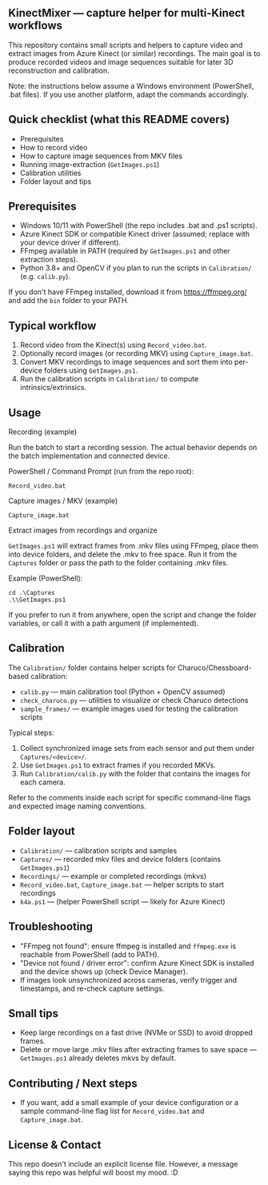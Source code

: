 
## KinectMixer — capture helper for multi-Kinect workflows

This repository contains small scripts and helpers to capture video and extract images from Azure Kinect (or similar) recordings. The main goal is to produce recorded videos and image sequences suitable for later 3D reconstruction and calibration.

Note: the instructions below assume a Windows environment (PowerShell, .bat files). If you use another platform, adapt the commands accordingly.

## Quick checklist (what this README covers)
- Prerequisites
- How to record video
- How to capture image sequences from MKV files
- Running image-extraction (`GetImages.ps1`)
- Calibration utilities
- Folder layout and tips

## Prerequisites
- Windows 10/11 with PowerShell (the repo includes .bat and .ps1 scripts). 
- Azure Kinect SDK or compatible Kinect driver (assumed; replace with your device driver if different).
- FFmpeg available in PATH (required by `GetImages.ps1` and other extraction steps).
- Python 3.8+ and OpenCV if you plan to run the scripts in `Calibration/` (e.g. `calib.py`).

If you don't have FFmpeg installed, download it from https://ffmpeg.org/ and add the `bin` folder to your PATH.

## Typical workflow

1. Record video from the Kinect(s) using `Record_video.bat`.
2. Optionally record images (or recording MKV) using `Capture_image.bat`.
3. Convert MKV recordings to image sequences and sort them into per-device folders using `GetImages.ps1`.
4. Run the calibration scripts in `Calibration/` to compute intrinsics/extrinsics.

## Usage

Recording (example)

Run the batch to start a recording session. The actual behavior depends on the batch implementation and connected device.

PowerShell / Command Prompt (run from the repo root):

```
Record_video.bat
```

Capture images / MKV (example)

```
Capture_image.bat
```

Extract images from recordings and organize

`GetImages.ps1` will extract frames from .mkv files using FFmpeg, place them into device folders, and delete the .mkv to free space. Run it from the `Captures` folder or pass the path to the folder containing .mkv files.

Example (PowerShell):

```
cd .\Captures
.\\GetImages.ps1
```

If you prefer to run it from anywhere, open the script and change the folder variables, or call it with a path argument (if implemented).

## Calibration

The `Calibration/` folder contains helper scripts for Charuco/Chessboard-based calibration:
- `calib.py` — main calibration tool (Python + OpenCV assumed)
- `check_charuco.py` — utilities to visualize or check Charuco detections
- `sample_frames/` — example images used for testing the calibration scripts

Typical steps:
1. Collect synchronized image sets from each sensor and put them under `Captures/<device>/`.
2. Use `GetImages.ps1` to extract frames if you recorded MKVs.
3. Run `Calibration/calib.py` with the folder that contains the images for each camera.

Refer to the comments inside each script for specific command-line flags and expected image naming conventions.

## Folder layout

- `Calibration/` — calibration scripts and samples
- `Captures/` — recorded mkv files and device folders (contains `GetImages.ps1`)
- `Recordings/` — example or completed recordings (mkvs)
- `Record_video.bat`, `Capture_image.bat` — helper scripts to start recordings
- `k4a.ps1` — (helper PowerShell script — likely for Azure Kinect)

## Troubleshooting
- "FFmpeg not found": ensure ffmpeg is installed and `ffmpeg.exe` is reachable from PowerShell (add to PATH).
- "Device not found / driver error": confirm Azure Kinect SDK is installed and the device shows up (check Device Manager).
- If images look unsynchronized across cameras, verify trigger and timestamps, and re-check capture settings.

## Small tips
- Keep large recordings on a fast drive (NVMe or SSD) to avoid dropped frames.
- Delete or move large .mkv files after extracting frames to save space — `GetImages.ps1` already deletes mkvs by default.

## Contributing / Next steps
- If you want, add a small example of your device configuration or a sample command-line flag list for `Record_video.bat` and `Capture_image.bat`.

## License & Contact
This repo doesn't include an explicit license file. However, a message saying this repo was helpful will boost my mood. :D
